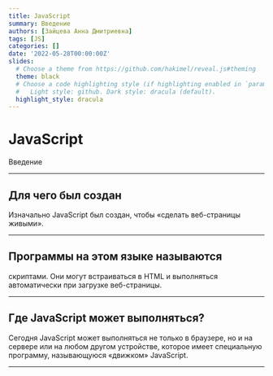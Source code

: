 ```yaml
---
title: JavaScript
summary: Введение
authors: [Зайцева Анна Дмитриевна]
tags: [JS]
categories: []
date: '2022-05-28T00:00:00Z'
slides:
  # Choose a theme from https://github.com/hakimel/reveal.js#theming
  theme: black
  # Choose a code highlighting style (if highlighting enabled in `params.toml`)
  #   Light style: github. Dark style: dracula (default).
  highlight_style: dracula
---
```


# JavaScript

Введение

---

## Для чего был создан

Изначально JavaScript был создан, чтобы «сделать веб-страницы живыми».

---

## Программы на этом языке называются

скриптами. Они могут встраиваться в HTML и выполняться автоматически при загрузке веб-страницы.

---

## Где JavaScript может выполняться?

Сегодня JavaScript может выполняться не только в браузере, но и на сервере или на любом другом устройстве, которое имеет специальную программу, называющуюся «движком» JavaScript.

---
